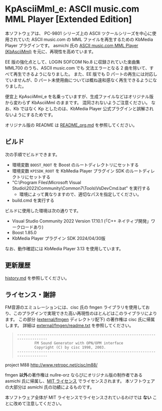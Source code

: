 # KpAsciiMml_e: ASCII music.com MML Player [Extended Edition]

本ソフトウェアは、 PC-9801 シリーズ上の ASCII ツクールシリーズを中心に使用されていた ASCII music.com の MML ファイルを再生するための KbMedia Player プラグインです。
asmichi 氏の [ASCII music.com MML Player (KbAsciiMml)](https://github.com/asmichi/kb-ascii-mml) を元に、再現性を高めています。

EE 版の強化点として、LOGIN SOFCOM No.8 に収録されていた楽曲集 MML700 のうち、ASCII music.com でも 文法エラーとなる 2 曲を除いて、すべて再生できるようになりました。
また、EE 版でも D パートの再生には対応していませんが、D パート未使用曲については概ね違和感なく再生できるようになりました。

便宜上 KpAsciiMml_e を名乗っていますが、生成ファイルなどはオリジナル版から変わらず KbAsciiMml のままです。
混同されないようご注意ください。
なお、Kb ではなく Kp としたのは、KbMedia Player 公式プラグインと誤解されないようにするためです。

オリジナル版の README は [README_org.md](README_org.md) を参照してください。

## ビルド

次の手順でビルドできます。

- 環境変数 `BOOST_ROOT` を Boost のルートディレクトリにセットする
- 環境変数 `KPISDK_ROOT` を KbMedia Player プラグイン SDK のルートディレクトリにセットする
- "C:\Program Files\Microsoft Visual Studio\2022\Community\Common7\Tools\VsDevCmd.bat" を実行する
  - 環境によって異なりますので、適切なパスを指定してください。
- build.cmd を実行する

ビルドに使用した環境は次の通りです。

- Visual Studio Community 2022 Version 17.10.1 (「C++ ネイティブ開発」ワークロードあり)
- Boost 1.85.0
- KbMedia Player プラグイン SDK 2024/04/30版

なお、動作確認には KbMedia Player 3.13 を使用しています。

## 更新履歴

[history.md](history.md) を参照してください。

## ライセンス・謝辞

FM音源のエミュレーションには、cisc 氏の fmgen ライブラリを使用しており、このプラグインで実現できた高い再現性のほとんどはこのライブラリによります。
この部分 ([external/fmgen](external/fmgen) ディレクトリ配下) の著作権は cisc 氏に帰属します。
詳細は [external/fmgen/readme.txt](external/fmgen/readme.txt) を参照してください。

> ```
> ------------------------------------------------------------------------------
>         FM Sound Generator with OPN/OPM interface
>         Copyright (C) by cisc 1998, 2003.
> ------------------------------------------------------------------------------
> ```
project M88 http://www.retropc.net/cisc/m88/

fmgen **以外**の著作権は nullre-orz ならびにオリジナル版の制作者である asmichi 氏に帰属し、[MIT ライセンス](LICENSE) でライセンスされます。
本ソフトウェアの大部分は asmichi 氏の功績によるものです。

本ソフトウェア全体が MIT ライセンスでライセンスされているわけでは **ない** ことに改めて注意してください。
